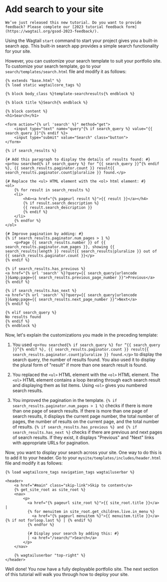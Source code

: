 # Add search to your site

```{warning}
We’ve just released this new tutorial. Do you want to provide feedback? Please complete our [2023 tutorial feedback form](https://wagtail.org/gsod-2023-feedback/).
```

Using the Wagtail `start` command to start your project gives you a built-in search app. This built-in search app provides a simple search functionality for your site.

However, you can customize your search template to suit your portfolio site. To customize your search template, go to your `search/templates/search.html` file and modify it as follows:

```html+django
{% extends "base.html" %}
{% load static wagtailcore_tags %}

{% block body_class %}template-searchresults{% endblock %}

{% block title %}Search{% endblock %}

{% block content %}
<h1>Search</h1>

<form action="{% url 'search' %}" method="get">
    <input type="text" name="query"{% if search_query %} value="{{ search_query }}"{% endif %}>
    <input type="submit" value="Search" class="button">
</form>

{% if search_results %}

{# Add this paragraph to display the details of results found: #}
<p>You searched{% if search_query %} for “{{ search_query }}”{% endif %}, {{ search_results.paginator.count }} result{{ search_results.paginator.count|pluralize }} found.</p>

{# Replace the <ul> HTML element with the <ol> html element: #}
<ol>
    {% for result in search_results %}
    <li>
        <h4><a href="{% pageurl result %}">{{ result }}</a></h4>
        {% if result.search_description %}
        {{ result.search_description }}
        {% endif %}
    </li>
    {% endfor %}
</ol>

{# Improve pagination by adding: #}
{% if search_results.paginator.num_pages > 1 %}
    <p>Page {{ search_results.number }} of {{ search_results.paginator.num_pages }}, showing {{ search_results|length }} result{{ search_results|pluralize }} out of {{ search_results.paginator.count }}</p>
{% endif %}

{% if search_results.has_previous %}
<a href="{% url 'search' %}?query={{ search_query|urlencode }}&amp;page={{ search_results.previous_page_number }}">Previous</a>
{% endif %}

{% if search_results.has_next %}
<a href="{% url 'search' %}?query={{ search_query|urlencode }}&amp;page={{ search_results.next_page_number }}">Next</a>
{% endif %}

{% elif search_query %}
No results found
{% endif %}
{% endblock %}
```

Now, let's explain the customizations you made in the preceding template:

1. You used `<p>You searched{% if search_query %} for “{{ search_query }}”{% endif %}, {{ search_results.paginator.count }} result{{ search_results.paginator.count|pluralize }} found.</p>` to display the search query, the number of results found. You also used it to display the plural form of "result" if more than one search result is found.

2. You replaced the `<ul>` HTML element with the `<ol>` HTML element. The `<ol>` HTML element contains a loop iterating through each search result and displaying them as list items. Using `<ol>` gives you numbered search results.

3. You improved the pagination in the template. `{% if search_results.paginator.num_pages > 1 %}` checks if there is more than one page of search results. If there is more than one page of search results, it displays the current page number, the total number of pages, the number of results on the current page, and the total number of results. `{% if search_results.has_previous %} and {% if search_results.has_next %}` checks if there are previous and next pages of search results. If they exist, it displays "Previous" and "Next" links with appropriate URLs for pagination.

Now, you want to display your search across your site. One way to do this is to add it to your header. Go to your `mysite/templates/includes/header.html` file and modify it as follows:

```html+django
{% load wagtailcore_tags navigation_tags wagtailuserbar %}

<header>
    <a href="#main" class="skip-link">Skip to content</a>
    {% get_site_root as site_root %}
    <nav>
        <p>
          <a href="{% pageurl site_root %}">{{ site_root.title }}</a> |
          {% for menuitem in site_root.get_children.live.in_menu %}
            <a href="{% pageurl menuitem %}">{{ menuitem.title }}</a>{% if not forloop.last %} | {% endif %}
          {% endfor %}

          {# Display your search by adding this: #}
          | <a href="/search/">Search</a>
        </p>
    </nav>

    {% wagtailuserbar "top-right" %}
</header>
```

Well done! You now have a fully deployable portfolio site. The next section of this tutorial will walk you through how to deploy your site.
